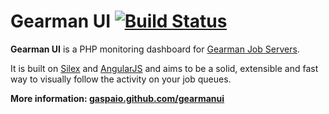 # Gearman UI [![Build Status](https://api.travis-ci.org/gaspaio/gearmanui.png?branch=master)](https://travis-ci.org/gaspaio/gearmanui)

**Gearman UI** is a PHP monitoring dashboard for [Gearman Job Servers](http://gearman.org). 

It is built on [Silex](http://silex.sensiolabs.org/) and [AngularJS](http://angularjs.org/) and aims to be a solid, extensible and fast way to visually follow the activity on your job queues.

**More information: [gaspaio.github.com/gearmanui](http://gaspaio.github.com/gearmanui)**

